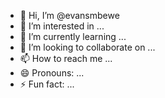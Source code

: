 - 👋 Hi, I’m @evansmbewe
- 👀 I’m interested in ...
- 🌱 I’m currently learning ...
- 💞️ I’m looking to collaborate on ...
- 📫 How to reach me ...
- 😄 Pronouns: ...
- ⚡ Fun fact: ...

<!---
evansmbewe/evansmbewe is a ✨ special ✨ repository because its `README.md` (this file) appears on your GitHub profile.
You can click the Preview link to take a look at your changes.
--->
